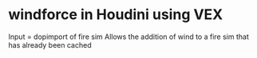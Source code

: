 # windforce in Houdini using VEX
Input = dopimport of fire sim
Allows the addition of wind to a fire sim that has already been cached
